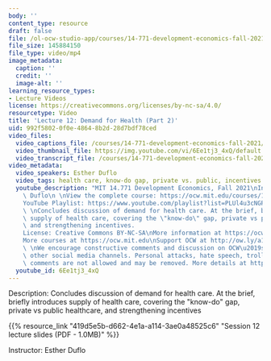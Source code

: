 ```yaml
---
body: ''
content_type: resource
draft: false
file: /ol-ocw-studio-app/courses/14-771-development-economics-fall-2021/14771-f21-lecture-12-version-2_360p_16_9.mp4
file_size: 145884150
file_type: video/mp4
image_metadata:
  caption: ''
  credit: ''
  image-alt: ''
learning_resource_types:
- Lecture Videos
license: https://creativecommons.org/licenses/by-nc-sa/4.0/
resourcetype: Video
title: 'Lecture 12: Demand for Health (Part 2)'
uid: 992f5802-0f0e-4864-8b2d-28d7bdf78ced
video_files:
  video_captions_file: /courses/14-771-development-economics-fall-2021/17Lg0FfNFvG64ylCEmtIvmhPvRioDM-G5_transcript.webvtt
  video_thumbnail_file: https://img.youtube.com/vi/6Ee1tj3_4xQ/default.jpg
  video_transcript_file: /courses/14-771-development-economics-fall-2021/17Lg0FfNFvG64ylCEmtIvmhPvRioDM-G5_transcript.pdf
video_metadata:
  video_speakers: Esther Duflo
  video_tags: health care, know-do gap, private vs. public, incentives
  youtube_description: "MIT 14.771 Development Economics, Fall 2021\nInstructor: Esther\
    \ Duflo\n \nView the complete course: https://ocw.mit.edu/courses/14-771-development-economics-fall-2021\n\
    YouTube Playlist: https://www.youtube.com/playlist?list=PLUl4u3cNGP61kvh3caDts2R6LmkYbmzaG\n\
    \ \nConcludes discussion of demand for health care. At the brief, briefly introduces\
    \ supply of health care, covering the \"know-do\" gap, private vs public healthcare,\
    \ and strengthening incentives.                                      \n \n \n\
    License: Creative Commons BY-NC-SA\nMore information at https://ocw.mit.edu/terms\n\
    More courses at https://ocw.mit.edu\nSupport OCW at http://ow.ly/a1If50zVRlQ\n\
    \ \nWe encourage constructive comments and discussion on OCW\u2019s YouTube and\
    \ other social media channels. Personal attacks, hate speech, trolling, and inappropriate\
    \ comments are not allowed and may be removed. More details at https://ocw.mit.edu/comments."
  youtube_id: 6Ee1tj3_4xQ
---
```

Description: Concludes discussion of demand for health care. At the brief, briefly introduces supply of health care, covering the "know-do" gap, private vs public healthcare, and strengthening incentives

{{% resource_link "419d5e5b-d662-4e1a-a114-3ae0a48525c6" "Session 12 lecture slides (PDF - 1.0MB)" %}}

Instructor: Esther Duflo